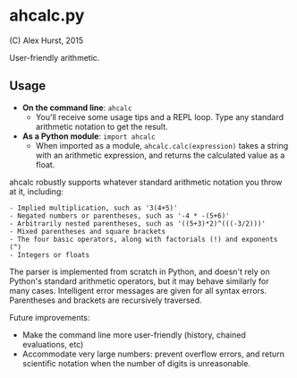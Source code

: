 # ahcalc.py
(C) Alex Hurst, 2015

User-friendly arithmetic.

## Usage

- **On the command line**: `ahcalc`
    - You'll receive some usage tips and a REPL loop. Type any standard arithmetic notation to get the result.
- **As a Python module**: `import ahcalc`
    - When imported as a module, `ahcalc.calc(expression)` takes a string with an arithmetic expression, and returns the calculated value as a float.

ahcalc robustly supports whatever standard arithmetic notation you throw at it, including:

    - Implied multiplication, such as '3(4+5)'
    - Negated numbers or parentheses, such as '-4 * -(5+6)'
    - Arbitrarily nested parentheses, such as '((5+3)*2)^(((-3/2)))'
    - Mixed parentheses and square brackets
    - The four basic operators, along with factorials (!) and exponents (^)
    - Integers or floats

The parser is implemented from scratch in Python, and doesn't rely on Python's standard arithmetic operators, but it may behave similarly for many cases. Intelligent error messages are given for all syntax errors. Parentheses and brackets are recursively traversed.

Future improvements:

- Make the command line more user-friendly (history, chained evaluations, etc)
- Accommodate very large numbers: prevent overflow errors, and return scientific notation when the number of digits is unreasonable.
